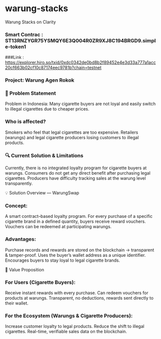 # warung-stacks
Warung Stacks on Clarity

### Smart Contrac : ST13RNZYGR75YSMQY6E3Q004R0ZR9XJ8C194BRGD9.simple-token1
###Link : https://explorer.hiro.so/txid/0xdc0342de0bd8b2f89452e4e3d33a777a1acc20cf663b02cf10c87174eec9781b?chain=testnet

### Project: Warung Agen Rokok

### 🎯 Problem Statement
Problem in Indonesia:
Many cigarette buyers are not loyal and easily switch to illegal cigarettes due to cheaper prices.

### Who is affected?
Smokers who feel that legal cigarettes are too expensive.
Retailers (warungs) and legal cigarette producers losing customers to illegal products.

### 🔍 Current Solution & Limitations
Currently, there is no integrated loyalty program for cigarette buyers at warungs.
Consumers do not get any direct benefit after purchasing legal cigarettes.
Producers have difficulty tracking sales at the warung level transparently.

💡 Solution Overview — WarungSwap

### Concept:
A smart contract–based loyalty program.
For every purchase of a specific cigarette brand in a defined quantity, buyers receive reward vouchers.
Vouchers can be redeemed at participating warungs.

### Advantages:
Purchase records and rewards are stored on the blockchain → transparent & tamper-proof.
Uses the buyer’s wallet address as a unique identifier.
Encourages buyers to stay loyal to legal cigarette brands.

🌟 Value Proposition

### For Users (Cigarette Buyers):
Receive instant rewards with every purchase.
Can redeem vouchers for products at warungs.
Transparent, no deductions, rewards sent directly to their wallet.

### For the Ecosystem (Warungs & Cigarette Producers):
Increase customer loyalty to legal products.
Reduce the shift to illegal cigarettes.
Real-time, verifiable sales data on the blockchain.
